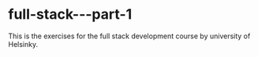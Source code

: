 # full-stack---part-1

This is the exercises for the full stack development course by university of Helsinky.
